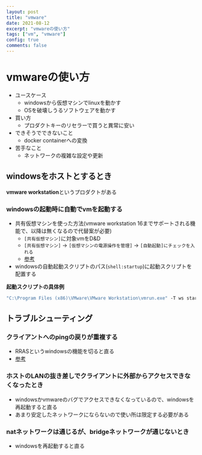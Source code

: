 ```yaml
---
layout: post
title: "vmware"
date: 2021-08-12
excerpt: "vmwareの使い方"
tags: ["vm", "vmware"]
config: true
comments: false
---
```


# vmwareの使い方
 - ユースケース
   - windowsから仮想マシンでlinuxを動かす
   - OSを破壊しうるソフトウェアを動かす
 - 買い方
   - プロダクトキーのリセラーで買うと異常に安い
 - できそうでできないこと
   - docker containerへの変換
 - 苦手なこと
   - ネットワークの複雑な設定や更新

## windowsをホストとするとき
**vmware workstation**というプロダクトがある  

### windowsの起動時に自動でvmを起動する
 - 共有仮想マシンを使った方法(vmware workstation 16までサポートされる機能で、以降は無くなるので代替案が必要)
   - `[共有仮想マシン]`に対象vmをD&D
   - `[共有仮想マシン]` -> `[仮想マシンの電源操作を管理]` -> `[自動起動]にチェックを入れる`
   - [参考](https://blog.radler.jp/2018/07/31/vmware-workstation-%E3%81%AE-vm-%E3%82%92%E3%83%9B%E3%82%B9%E3%83%88%E3%81%A8%E5%90%8C%E6%99%82%E3%81%AB%E8%B5%B7%E5%8B%95%E3%81%99%E3%82%8B/)
 - windowsの自動起動スクリプトのパス(`shell:startup`)に起動スクリプトを配置する

**起動スクリプトの具体例**
```bat
"C:\Program Files (x86)\VMware\VMware Workstation\vmrun.exe" -T ws start "D:\Debian 10.x 64 ビット\Debian 10.x 64 ビット.vmx"
```

## トラブルシューティング
### クライアントへのpingの戻りが重複する
 - RRASというwindowsの機能を切ると直る
 - [参考](https://thedatamachine.wordpress.com/2019/12/26/vmware-workstation-dup-packet-issue-resolved-sort-of/)

### ホストのLANの抜き差しでクライアントに外部からアクセスできなくなったとき
 - windowsかvmwareのバグでアクセスできなくなっているので、windowsを再起動すると直る
 - あまり安定したネットワークにならないので使い所は限定する必要がある

### natネットワークは通じるが、bridgeネットワークが通じないとき
 - windowsを再起動すると直る
